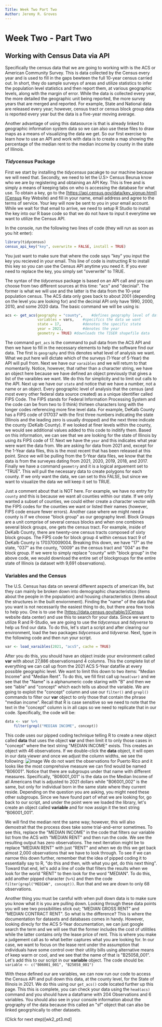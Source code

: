 ```yaml
---
Title: Week Two Part Two
Author: Jeremy R. Groves
---
```


# Week Two - Part Two

## Working with Census Data via API

Specifically the census data that we are going to working with is the ACS or American Community Survey. This is data collected by the Census every year and is used to fill in the gaps bewteen the full 10-year census carried out. In short, they do sample surveys of areas and utilize statistics to infer the population level statistics and then report them, at various geographic levels, along with the margin of error. While the data is collected every year, the more detailed the geographic unit being reported, the more survey years that are merged and reported. For example, State and National data are released every year; however, census tract or census block group data is reported every year but the data is a five-year moving average. 

Another advantage of using this datasource is that is already linked to geographic information system data so we can also use these files to draw maps as a means of visualizing the data we get. So our first exercise to learn how to use an API and work with data is to create a map showing the percentage of the median rent to the median income by county in the state of Illinois. 

### *Tidycensus* Package

First we start by installing the *tidycensus* pacakge to our machine because we will need that. Secondly, we need to let the U.S> Census Beurua know who we are by registering and obtaining an API Key. This is free and is simply a means of keeping tabs on who is accessing the database for what use. To obtain a key, go to the [https://api.census.gov/data/key_signup.html](Census Key Website) and fill in your name, email address and agree to the terms of service. Your key will now be sent to you in your email account. While we wait for that email to arrive, we need to setup R Studio to install the key into our R base code so that we do not have to input it everytime we want to utilize the Census API. 

In the console, run the following two lines of code (they will run as soon as you hit enter):
```R
library(tidycensus)
census_api_key("key", overwrite = FALSE, install = TRUE)
```
You just want to make sure that where the code says "key" you input the key you recieved in your email. This line of code is instructing R to install this key so you can use the Census API anytime you need it. If you ever need to replace the key, you simply set "overwrite" to TRUE.

The syntax of the *tidycensus* package is based on an API call and you can choose from two different sources at this time: "acs" and "decinial". The former is what we will use and the latter is the data from the 10-year population census. The ACS data only goes back to about 2001 (depending on the level you are looking for) and the decinial API only have 1990, 2000, 2010, and some 2020 data. The basic command we will be using is:
```R
acs <- get_acs(geography = "county",	#defines geography level of data 
               variables = vars,	#specifics the data we want 
               state = 17,	        #denotes the specific state 
               year = 2021,	        #denotes the year
               geometry = TRUE)	#downloads the TIGER shapefile data  
```
The command `get_acs` is the command to pull data from the ACS API and then we have to fill in the necessary elements to help the software find our data. The first is `geography` and this denotes what level of analysis we want. What we put here will dictate which of the surveys (1-Year of 5-Year) the API will pull from. Next we have our `varaibles` and we will return to that momentarily. Notice, however, that rather than a character string, we have an object here because we have defined an object previously that gives a list of the varaibles we want. We do this for simplicity and to limit out calls to the API. Next up we have our `state` and notice that we have a number, not a name or an object. Every geographic level of analysis that the census (and most every other federal data source created) as a unique identifier called FIPS Code. The FIPS stands for Federal Information Processing System and the code can be from two to (I think) thirteen characters long with the longer codes referencing more fine level data. For example, DeKalb County has a FIPS code of 017037 with the first three numbers indicating the state (Illinois and the leading zero is usually dropped) and the next three indicate the county (DeKalb County). If we looked at finer levels within the county, we would see additional values added to this code to inditify them. Based on this information, we can see that we are looking for the state of Illinois by using its FIPS code of 17. Next we have the `year` and this indicates what year were want the data from. We are asking for data from 2021 and, except for the 1-Year data files, this is the most recent that has been released at this point. Since we will be pulling from the 5-Year data files, we know that the data is from the surveyes dating from 2021, 2020, 2019, 2018, and 2017. Finally we have a command `geometry` and it is a logical arguement set to "TRUE". This will pull the necessary data to create polygons for each county. If we only want the data, we can set to this FALSE, but since we want to visualize the data we will keep it set to TRUE.

Just a comment about that is NOT here. For example, we have no entry for `county` and this is because we want all counties within our state. If we only wanted a subset of counties, we could either create a character vector with the FIPS codes for the counties we want or listed their names (however, FIPS code ensure fewer errors). Another case where we might need a county is if we choose "block group" as our geography level. Block Groups are a unit comprise of several census blocks and when one combines several block groups, one gets the census tract. For example, inside of DeKalb County, there are twenty-one census tracts composed of sixty block groups. The FIPS code for block group 4 within census tract 9 of DeKalb County is 170370009004. Breaking this down, we have "17" as the state, "037" as the county, "0009" as the census tract and "004" as the block group. If we were to simply replace "county" with "block group" in the above code, we would download the entire set of blockgroups for the entire state of Illinois (a dataset with 9,691 observations).

### Variables and the Census  

The U.S. Census has data on several different aspects of american life, but they can mainly be broken down into demographic characteristics (items about the people in the population) and housing characteristics (items about the structures in the built enviornment). Finding the "name" of the data that you want is not necessarily the easiest thing to do, but there area  few tools to help you. One is to use the [https://data.census.gov/table/](Census website data center) and use this to search for your data. Since we want to utilize R and R-Studio, we are going to use the *tidycensus* and *tidyverse* to help us find our data. To do this, let's start a script and after clearing our environment, load the two packages *tidycensus* and *tidyverse*. Next, type in the following code and then run your script.
```R
var <- load_varaibles(2021, "acs5", cache = TRUE)
```
After you do this, you should have an object inside your environment called **var** with about 27,886 observationsand 4 columns. This the complete list of everything we can call up from the 2021 ACS 5-Year datafile at every possible geographic level. We want to limit this down to two items: "Median Income" and "Median Rent". To do this, we fill first call up `head(var)` and we see that the "Name" is a alphanumeric code staring with "B" and then we see "lable" and "concept" which each tells us about the variable. We are going to exploit the "concept" column and use our `filter()` and `grepl()` commands to filter our **var** object to only those that contain the phrase "median income". Recall that R is case sensitive so we need to note that the text in the "concept" column is in all caps so we need to replicate that in our code. Specifically, the code will be:
```R
data <- var %>%
    filter(grepl("MEDIAN INCOME", concept))
```
This code uses our pipped coding technique telling R to create a new object called **data** that uses the object **var** and then limit it to only those cases in "concept" where the text string "MEDIAN INCOME" exists. This creates an object with 46 observations. If we double-click the **data** object, it will open in our data viewer and once we adjust the column widths, we see the following:
![image](https://github.com/jrgroves/ECON691/assets/52717006/5df016f5-2e04-4f4d-abcb-d820e66f75c9)
We do not want the observations for Puerto Rico and it looks like the most comprehsive measure we can find would be named "B06001". Notice that there are subgroups under that name with different measures. Specifically, "B06001_001" is the data on the Median Income of all Americans that is adjusted to 2021 dollars while "B06001_002" is the same, but only for individual born in the same state where they current reside. Depending on the question you are asking, you might need these other subgroups. Since we have found part of what we are looking for, go back to our script, and under the point were we loaded the library, let's create an object called **variable** and for now assign it the text string "B06001_001".

We will find the median rent the same way; however, this will also demostrait that the process does take some trial-and-error sometimes. To see this, replace the "MEDIAN INCOME" in the code that filters our variable list from the ACS with "MEDIAN RENT" and then run the code. We see the resulting output has zero observations. The next iterration might be to replace "MEDIAN RENT" with just "RENT" and when we do this we get back almost 2,000 observations that we have to look through. To see if we can narrow this down further, remember that the idea of pipped coding it to essentially say to R, "do this and then, with what you get, do this next thing". Toward that end, let's add a line of code that filters the results when we look for the world "RENT" to then look for the word "MEDIAN". To do this, add another pipped character (`%>%`) and then the code `filter(grepl("MEDIAN", concept))`. Run that and we are down to only 68 observations. 

Another thing you must be careful with when pull down data is to make sure you know what it is you are pulling down. Looking through these data points you will see two possibilities stick out; "MEDIAN GROSS RENT" and "MEDIAN CONTRACT RENT". So what is the difference? This is where the documentation for datasets and databases comes in handy. However, looking direcly for the ACS 5-Year documentation, we can just google search the term and we will see that the former includes the cost of utilitiles while the latter contains only the lease price of rent. This is where you make a judgement call as to what better captures what you are looking for. In our case, we want to focus on the lease rent under the assumption that individuals have some control over their utility bills using alternative means of keep warm or cool, and we see that the name of that is "B25058_001". Let's add this to our script in our **variable** object. The code should be: `variable <- c("B06001_001", "B25058_001")`  

With these defined our are variables, we can now run our code to access the Census API and pull down this data, at the county level, for the State of Illinois in 2021. We do this using our `get_acs()` code located further up this page. This this is complete, you can check your data using the `head(acs)` command and you should have a dataframe with 204 Observations and 6 variables. You should also see in your console information about the grography of the data because this called an "sf" object that can also be linked geogrphically to other datasets.

(Click for next step)[wk2_pt3.md]

